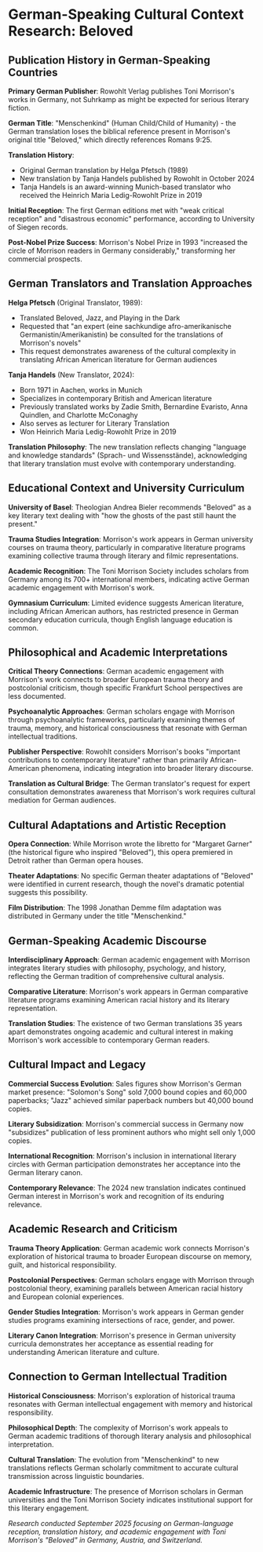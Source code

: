 # German-Speaking Cultural Context Research: Beloved

## Publication History in German-Speaking Countries

**Primary German Publisher**: Rowohlt Verlag publishes Toni Morrison's works in Germany, not Suhrkamp as might be expected for serious literary fiction.

**German Title**: "Menschenkind" (Human Child/Child of Humanity) - the German translation loses the biblical reference present in Morrison's original title "Beloved," which directly references Romans 9:25.

**Translation History**:
- Original German translation by Helga Pfetsch (1989)
- New translation by Tanja Handels published by Rowohlt in October 2024
- Tanja Handels is an award-winning Munich-based translator who received the Heinrich Maria Ledig-Rowohlt Prize in 2019

**Initial Reception**: The first German editions met with "weak critical reception" and "disastrous economic" performance, according to University of Siegen records.

**Post-Nobel Prize Success**: Morrison's Nobel Prize in 1993 "increased the circle of Morrison readers in Germany considerably," transforming her commercial prospects.

## German Translators and Translation Approaches

**Helga Pfetsch** (Original Translator, 1989):
- Translated Beloved, Jazz, and Playing in the Dark
- Requested that "an expert (eine sachkundige afro-amerikanische Germanistin/Amerikanistin) be consulted for the translations of Morrison's novels"
- This request demonstrates awareness of the cultural complexity in translating African American literature for German audiences

**Tanja Handels** (New Translator, 2024):
- Born 1971 in Aachen, works in Munich
- Specializes in contemporary British and American literature
- Previously translated works by Zadie Smith, Bernardine Evaristo, Anna Quindlen, and Charlotte McConaghy
- Also serves as lecturer for Literary Translation
- Won Heinrich Maria Ledig-Rowohlt Prize in 2019

**Translation Philosophy**: The new translation reflects changing "language and knowledge standards" (Sprach- und Wissensstände), acknowledging that literary translation must evolve with contemporary understanding.

## Educational Context and University Curriculum

**University of Basel**: Theologian Andrea Bieler recommends "Beloved" as a key literary text dealing with "how the ghosts of the past still haunt the present."

**Trauma Studies Integration**: Morrison's work appears in German university courses on trauma theory, particularly in comparative literature programs examining collective trauma through literary and filmic representations.

**Academic Recognition**: The Toni Morrison Society includes scholars from Germany among its 700+ international members, indicating active German academic engagement with Morrison's work.

**Gymnasium Curriculum**: Limited evidence suggests American literature, including African American authors, has restricted presence in German secondary education curricula, though English language education is common.

## Philosophical and Academic Interpretations

**Critical Theory Connections**: German academic engagement with Morrison's work connects to broader European trauma theory and postcolonial criticism, though specific Frankfurt School perspectives are less documented.

**Psychoanalytic Approaches**: German scholars engage with Morrison through psychoanalytic frameworks, particularly examining themes of trauma, memory, and historical consciousness that resonate with German intellectual traditions.

**Publisher Perspective**: Rowohlt considers Morrison's books "important contributions to contemporary literature" rather than primarily African-American phenomena, indicating integration into broader literary discourse.

**Translation as Cultural Bridge**: The German translator's request for expert consultation demonstrates awareness that Morrison's work requires cultural mediation for German audiences.

## Cultural Adaptations and Artistic Reception

**Opera Connection**: While Morrison wrote the libretto for "Margaret Garner" (the historical figure who inspired "Beloved"), this opera premiered in Detroit rather than German opera houses.

**Theater Adaptations**: No specific German theater adaptations of "Beloved" were identified in current research, though the novel's dramatic potential suggests this possibility.

**Film Distribution**: The 1998 Jonathan Demme film adaptation was distributed in Germany under the title "Menschenkind."

## German-Speaking Academic Discourse

**Interdisciplinary Approach**: German academic engagement with Morrison integrates literary studies with philosophy, psychology, and history, reflecting the German tradition of comprehensive cultural analysis.

**Comparative Literature**: Morrison's work appears in German comparative literature programs examining American racial history and its literary representation.

**Translation Studies**: The existence of two German translations 35 years apart demonstrates ongoing academic and cultural interest in making Morrison's work accessible to contemporary German readers.

## Cultural Impact and Legacy

**Commercial Success Evolution**: Sales figures show Morrison's German market presence: "Solomon's Song" sold 7,000 bound copies and 60,000 paperbacks; "Jazz" achieved similar paperback numbers but 40,000 bound copies.

**Literary Subsidization**: Morrison's commercial success in Germany now "subsidizes" publication of less prominent authors who might sell only 1,000 copies.

**International Recognition**: Morrison's inclusion in international literary circles with German participation demonstrates her acceptance into the German literary canon.

**Contemporary Relevance**: The 2024 new translation indicates continued German interest in Morrison's work and recognition of its enduring relevance.

## Academic Research and Criticism

**Trauma Theory Application**: German academic work connects Morrison's exploration of historical trauma to broader European discourse on memory, guilt, and historical responsibility.

**Postcolonial Perspectives**: German scholars engage with Morrison through postcolonial theory, examining parallels between American racial history and European colonial experiences.

**Gender Studies Integration**: Morrison's work appears in German gender studies programs examining intersections of race, gender, and power.

**Literary Canon Integration**: Morrison's presence in German university curricula demonstrates her acceptance as essential reading for understanding American literature and culture.

## Connection to German Intellectual Tradition

**Historical Consciousness**: Morrison's exploration of historical trauma resonates with German intellectual engagement with memory and historical responsibility.

**Philosophical Depth**: The complexity of Morrison's work appeals to German academic traditions of thorough literary analysis and philosophical interpretation.

**Cultural Translation**: The evolution from "Menschenkind" to new translations reflects German scholarly commitment to accurate cultural transmission across linguistic boundaries.

**Academic Infrastructure**: The presence of Morrison scholars in German universities and the Toni Morrison Society indicates institutional support for this literary engagement.

*Research conducted September 2025 focusing on German-language reception, translation history, and academic engagement with Toni Morrison's "Beloved" in Germany, Austria, and Switzerland.*